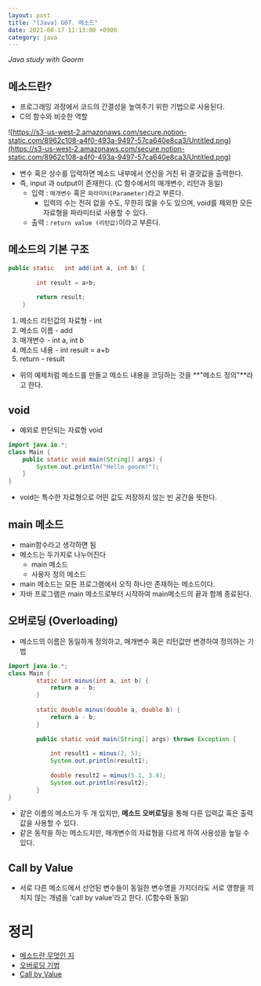 ```yaml
---
layout: post
title: "[Java] G07. 메소드"
date: 2021-08-17 11:13:00 +0900
category: java
---
```


*Java study with Goorm* 
## 메소드란?

- 프로그래밍 과정에서 코드의 간결성을 높여주기 위한 기법으로 사용된다.
- C의 함수와 비슷한 역할

![https://s3-us-west-2.amazonaws.com/secure.notion-static.com/8962c108-a4f0-493a-9497-57ca640e8ca3/Untitled.png](https://s3-us-west-2.amazonaws.com/secure.notion-static.com/8962c108-a4f0-493a-9497-57ca640e8ca3/Untitled.png)

- 변수 혹은 상수를 입력하면 메소드 내부에서 연산을 거친 뒤 결괏값을 출력한다.
- 즉, input 과 output이 존재한다. (C 함수에서의 매개변수, 리턴과 동일)
    - 입력 : `매개변수` 혹은 `파라미터(Parameter)`라고 부른다.
        - 입력의 수는 전혀 없을 수도, 무한히 많을 수도 있으며, void를 제외한 모든 자료형을 파라미터로 사용할 수 있다.
    - 출력 : `return value (리턴값)`이라고 부른다.

## 메소드의 기본 구조

```java
public static	int add(int a, int b) {
	
		int result = a+b;
	
		return result;
	}
```

1. 메소드 리턴값의 자료형 - int
2. 메소드 이름 - add
3. 매개변수 - int a, int b
4. 메소드 내용 - int result = a+b
5. return - result
- 위의 예제처럼 메소드를 만들고 메소드 내용을 코딩하는 것을 **"메소드 정의"**라고 한다.

## void

- 예외로 판단되는 자료형 void

```java
import java.io.*;
class Main {
    public static void main(String[] args) {        
        System.out.println("Hello goorm!");
    }
}
```

- void는 특수한 자료형으로 어떤 값도 저장하지 않는 빈 공간을 뜻한다.

## main 메소드

- main함수라고 생각하면 됨
- 메소드는 두가지로 나누어진다
    - main 메소드
    - 사용자 정의 메소드
- main 메소드는 모든 프로그램에서 오직 하나만 존재하는 메소드이다.
- 자바 프로그램은 main 메소드로부터 시작하여 main메소드의 끝과 함께 종료된다.

## 오버로딩 (Overloading)

- 메소드의 이름은 동일하게 정의하고, 매개변수 혹은 리턴값만 변경하여 정의하는 기법

```java
import java.io.*;
class Main {
		static int minus(int a, int b) {
			return a - b;
		}
	
		static double minus(double a, double b) {
			return a - b;
		}
	
		public static void main(String[] args) throws Exception {				
			
			int result1 = minus(2, 5);
			System.out.println(result1);
			
			double result2 = minus(5.1, 3.9); 			
			System.out.println(result2);
		}
}
```

- 같은 이름의 메소드가 두 개 있지만, **메소드 오버로딩**을 통해 다른 입력값 혹은 출력값을 사용할 수 있다.
- 같은 동작을 하는 메소드지만, 매개변수의 자료형을 다르게 하여 사용성을 높일 수 있다.

## Call by Value

- 서로 다른 메소드에서 선언된 변수들이 동일한 변수명을 가지더라도 서로 영향을 끼치지 않는 개념을 'call by value'라고 한다. (C함수와 동일)

# 정리

- [메소드란 무엇인 지](#메소드란)
- [오버로딩 기법](#오버로딩-overloading)
- [Call by Value](#call-by-value)